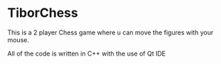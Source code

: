 # TiborChess
This is a 2 player Chess game where u can move the figures with your mouse.

All of the code is written in C++ with the use of Qt IDE
